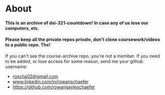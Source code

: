 # About

#### This is an archive of dsi-321-countdown! In case any of us lose our computers, etc.  

#### Please keep all the private repos private, don't clone coursework/videos to a public repo. Thx! 



If you can't see the course-archive repo, you're not a member. If you need to be added, or lose access for some reason, send me your github username:

* rgscha02@gmail.com <br />
* www.linkedin.com/in/rowanschaefer <br />
* https://github.com/rowangayleschaefer <br />




<br />
